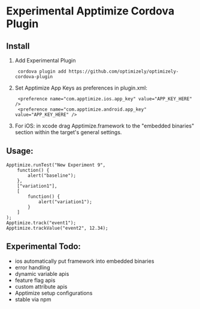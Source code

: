 # Experimental Apptimize Cordova Plugin

## Install

1. Add Experimental Plugin

        cordova plugin add https://github.com/optimizely/optimizely-cordova-plugin

2. Set Apptimize App Keys as preferences in plugin.xml:

        <preference name="com.apptimize.ios.app_key" value="APP_KEY_HERE" />
        <preference name="com.apptimize.android.app_key" value="APP_KEY_HERE" />

3. For iOS: in xcode drag Apptimize.framework to the "embedded binaries" section within the target's general settings.

## Usage:

    Apptimize.runTest("New Experiment 9",
        function() {
            alert("baseline");
        },
        ["variation1"],
        [
            function() {
                alert("variation1");
            }
        ]
    );
    Apptimize.track("event1");
    Apptimize.trackValue("event2", 12.34);

## Experimental Todo:
- ios automatically put framework into embedded binaries
- error handling
- dynamic variable apis
- feature flag apis
- custom attribute apis
- Apptimize setup configurations
- stable via npm